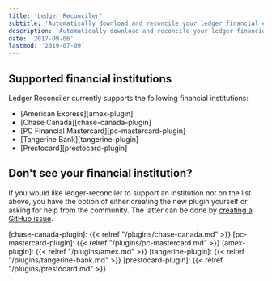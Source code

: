 ```yaml
---
title: 'Ledger Reconciler'
subtitle: 'Automatically download and reconcile your ledger financial entries'
description: 'Automatically download and reconcile your ledger financial entries'
date: '2017-09-06'
lastmod: '2019-07-09'
---
```


<h2 class="content-subhead">Supported financial institutions</h2>

Ledger Reconciler currently supports the following financial institutions:

- [American Express][amex-plugin]
- [Chase Canada][chase-canada-plugin]
- [PC Financial Mastercard][pc-mastercard-plugin]
- [Tangerine Bank][tangerine-plugin]
- [Prestocard][prestocard-plugin]


<h2 class="content-subhead">Don't see your financial institution?</h2>

If you would like ledger-reconciler to support an institution not on the list
above, you have the option of either creating the new plugin yourself or asking
for help from the community. The latter can be done by [creating a GitHub
issue][ledger-reconciler-issues].


[ledger-reconciler-issues]: https://github.com/marvinpinto/ledger-reconciler/issues
[chase-canada-plugin]: {{< relref "/plugins/chase-canada.md" >}}
[pc-mastercard-plugin]: {{< relref "/plugins/pc-mastercard.md" >}}
[amex-plugin]: {{< relref "/plugins/amex.md" >}}
[tangerine-plugin]: {{< relref "/plugins/tangerine-bank.md" >}}
[prestocard-plugin]: {{< relref "/plugins/prestocard.md" >}}
